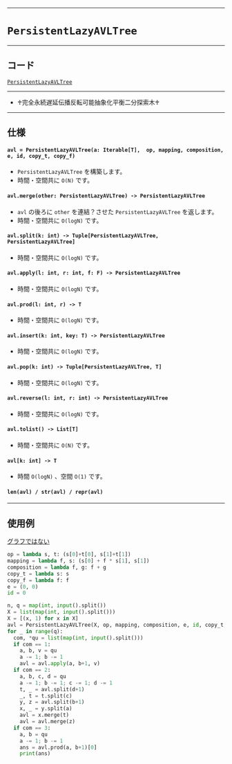 _____

# `PersistentLazyAVLTree`

_____

## コード

[`PersistentLazyAVLTree`](https://github.com/titanium-22/Library_py/blob/main/DataStructures/AVLTree/PersistentLazyAVLTree.py)
<!-- code=https://github.com/titanium-22/Library_py/blob/main/DataStructures\AVLTree\PersistentLazyAVLTree.py -->

_____

- ♰完全永続遅延伝播反転可能抽象化平衡二分探索木♰

_____

## 仕様

#### `avl = PersistentLazyAVLTree(a: Iterable[T],  op, mapping, composition, e, id, copy_t, copy_f)`
- `PersistentLazyAVLTree` を構築します。
- 時間・空間共に `O(N)` です。

#### `avl.merge(other: PersistentLazyAVLTree) -> PersistentLazyAVLTree`
- `avl` の後ろに `other` を連結？させた `PersistentLazyAVLTree` を返します。
- 時間・空間共に `O(logN)` です。

#### `avl.split(k: int) -> Tuple[PersistentLazyAVLTree, PersistentLazyAVLTree]`
- 時間・空間共に `O(logN)` です。

#### `avl.apply(l: int, r: int, f: F) -> PersistentLazyAVLTree`
- 時間・空間共に `O(logN)` です。

#### `avl.prod(l: int, r) -> T`
- 時間・空間共に `O(logN)` です。

#### `avl.insert(k: int, key: T) -> PersistentLazyAVLTree`
- 時間・空間共に `O(logN)` です。

#### `avl.pop(k: int) -> Tuple[PersistentLazyAVLTree, T]`
- 時間・空間共に `O(logN)` です。

#### `avl.reverse(l: int, r: int) -> PersistentLazyAVLTree`
- 時間・空間共に `O(logN)` です。

#### `avl.tolist() -> List[T]`
- 時間・空間共に `O(N)` です。

#### `avl[k: int] -> T`
- 時間 `O(logN)` 、空間 `O(1)` です。

#### `len(avl) / str(avl) / repr(avl)`

_____

## 使用例

[グラフではない](https://atcoder.jp/contests/arc030/submissions/45758203)

```python
op = lambda s, t: (s[0]+t[0], s[1]+t[1])
mapping = lambda f, s: (s[0] + f * s[1], s[1])
composition = lambda f, g: f + g
copy_t = lambda s: s
copy_f = lambda f: f
e = (0, 0)
id = 0

n, q = map(int, input().split())
X = list(map(int, input().split()))
X = [(x, 1) for x in X]
avl = PersistentLazyAVLTree(X, op, mapping, composition, e, id, copy_t, copy_f)
for _ in range(q):
  com, *qu = list(map(int, input().split()))
  if com == 1:
    a, b, v = qu
    a -= 1; b -= 1
    avl = avl.apply(a, b+1, v)
  if com == 2:
    a, b, c, d = qu
    a -= 1; b -= 1; c -= 1; d -= 1
    t, _ = avl.split(d+1)
    _, t = t.split(c)
    y, z = avl.split(b+1)
    x, _ = y.split(a)
    avl = x.merge(t)
    avl = avl.merge(z)
  if com == 3:
    a, b = qu
    a -= 1; b -= 1
    ans = avl.prod(a, b+1)[0]
    print(ans)
```

